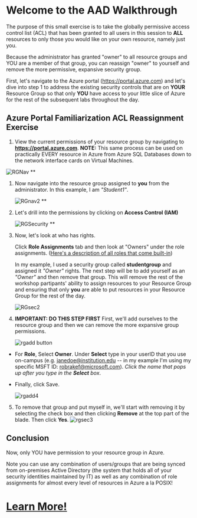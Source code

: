 # Welcome to the AAD Walkthrough 
The purpose of this small exercise is to take the globally permissive access control list (ACL) that has been granted to all users in this session to **ALL** resources to only those you would like on your own resource, namely just you. 

Because the administrator has granted "owner" to all resource groups and YOU are a member of that group, you can reassign "owner" to yourself and remove the more permissive, expansive security group.

First, let's navigate to the Azure portal (https://portal.azure.com) and let's dive into step 1 to address the existing security controls that are on **YOUR** Resource Group so that only **YOU** have access to your little slice of Azure for the rest of the subsequent labs throughout the day.

## Azure Portal Familiarization ACL Reassignment Exercise
1. View the current permissions of your resource group by navigating to **https://portal.azure.com**. **NOTE:** This same process can be used on practically EVERY resource in Azure from Azure SQL Databases down to the network interface cards on Virtual Machines.

![RGNav](images/RGNav.jpg)
** 

1. Now navigate into the resource group assigned to **you** from the administrator. In this example, I am *"Student1"*.

    ![RGnav2](images/rgnav2.jpg)
**

2. Let's drill into the permissions by clicking on **Access Control (IAM)**

    ![RGSecurity](images/rgsec1.jpg)
**

3. Now, let's look at who has rights.

    Click **Role Assignments** tab and then look at "Owners" under the  role assignments. ([Here's a description of all roles that come built-in](https://docs.microsoft.com/en-us/azure/active-directory/users-groups-roles/directory-assign-admin-roles))

    In my example, I used a security group called **studentgroup** and assigned it *"Owner"* rights. The next step will be to add yourself as an *"Owner"* and then remove that group. This will remove the rest of the workshop partipants' ability to assign resources to your Resource Group and ensuring that only **you** are able to put resources in your Resource Group for the rest of the day.

    ![RGsec2](images/rgsec2.jpg)

4. **IMPORTANT: DO THIS STEP FIRST** First, we'll add ourselves to the resource group and then we can remove the more expansive group permissions. 

    ![rgadd button](images/rgadd.jpg)

- For **Role**, Select **Owner**. Under **Select** type in your userID that you use on-campus (e.g. janedoe@institution.edu -- in my example I'm using my specific MSFT ID: robrakef@microsoft.com). *Click the name that pops up after you type in the **Select** box*. 

-  Finally, click Save.

    ![rgadd4](images/rgsec4.jpg)
5. To remove that group and put myself in, we'll start with removing it by selecting the check box and then clicking **Remove** at the top part of the blade. Then click **Yes**.
    ![rgsec3](images/rgsec3.jpg)


## Conclusion
Now, only YOU have permission to your resource group in Azure. 

Note you can use any combination of users/groups that are being synced from on-premises Active Directory (the system that holds all of your security identities maintained by IT) as well as any combination of role assignments for almost every level of resources in Azure a la POSIX!

# [Learn More!](https://docs.microsoft.com/en-us/azure/active-directory/users-groups-roles/directory-overview-user-model)